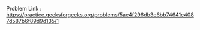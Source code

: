 Problem Link : https://practice.geeksforgeeks.org/problems/5ae4f296db3e6bb74641c4087d587b6f89d9d135/1